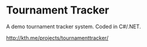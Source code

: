 # Tournament Tracker

A demo tournament tracker system. Coded in C#/.NET.

http://kth.me/projects/tournamenttracker/

